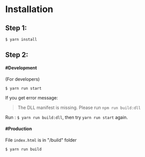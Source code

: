 Installation
============

Step 1:
-------
```
$ yarn install
```

Step 2:
-------
#### #Development
(For developers)
```
$ yarn run start
```

If you get error message:

> The DLL manifest is missing. Please run `npm run build:dll`

Run : `$ yarn run build:dll`, then try `yarn run start` again.

#### #Production
File `index.html` is in "/build" folder
```bash
$ yarn run build
```

